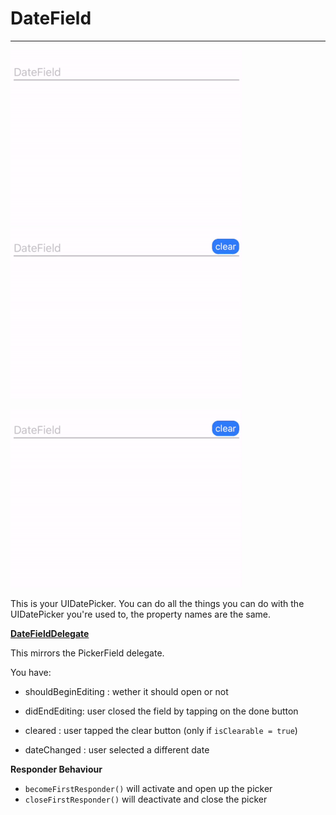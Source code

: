 # DateField

---

![DateFieldDemo](https://github.com/barbulescualex/MaterialFields/blob/master/assets/DateField/1.gif?raw=true)
![DateFieldDemo](https://github.com/barbulescualex/MaterialFields/blob/master/assets/DateField/2.gif?raw=true)

![DateFieldDemo](https://github.com/barbulescualex/MaterialFields/blob/master/assets/DateField/3.gif?raw=true)

This is your UIDatePicker. You can do all the things you can do with the UIDatePicker you're used to, the property names are the same.

**[DateFieldDelegate](https://barbulescualex.github.io/MaterialFields/Protocols/DateFieldDelegate.html)**

This mirrors the PickerField delegate.

You have:

* shouldBeginEditing : wether it should open or not

* didEndEditing: user closed the field by tapping on the done button

* cleared : user tapped the clear button (only if `isClearable = true`)

* dateChanged : user selected a different date

**Responder Behaviour**

* `becomeFirstResponder()` will activate and open up the picker
* `closeFirstResponder()` will deactivate and close the picker
